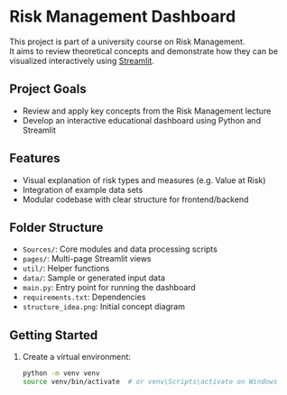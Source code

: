 # Risk Management Dashboard

This project is part of a university course on Risk Management.  
It aims to review theoretical concepts and demonstrate how they can be visualized interactively using [Streamlit](https://streamlit.io/).

## Project Goals

- Review and apply key concepts from the Risk Management lecture
- Develop an interactive educational dashboard using Python and Streamlit

## Features

- Visual explanation of risk types and measures (e.g. Value at Risk)
- Integration of example data sets
- Modular codebase with clear structure for frontend/backend

## Folder Structure

- `Sources/`: Core modules and data processing scripts  
- `pages/`: Multi-page Streamlit views  
- `util/`: Helper functions  
- `data/`: Sample or generated input data  
- `main.py`: Entry point for running the dashboard  
- `requirements.txt`: Dependencies  
- `structure_idea.png`: Initial concept diagram

## Getting Started

1. Create a virtual environment:
   ```bash
   python -m venv venv
   source venv/bin/activate  # or venv\Scripts\activate on Windows

